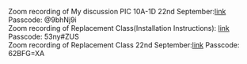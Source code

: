 Zoom recording of My discussion PIC 10A-1D 22nd September:[link](https://ucla.zoom.us/rec/share/XM4cagz07_z8DBr6VA1nk9RbWzcdCvkBLzVhESuXPt_bS6q1pEP-OUP7l1vtU66P.Zd1NUIpAeeSJiFBd)
 Passcode: @9bhNj9i                              
Zoom recording of Replacement Class(Installation Instructions): [link](https://ucla.zoom.us/rec/share/6X3g4zt2fQC-Tm_xJz9iZyxufagRHEjKiGsfgzBK4EKp_7JIVSz6jNOH6iP5dckC.haYeAlxqcMqeZgL-)
 Passcode: 53ny#ZUS                     
 Zoom recording of Replacement Class 22nd September:[link](https://ucla.zoom.us/rec/share/NLN1ErEmPYEJt1MpzxmMxK_JpdjmqWYdFz_bE9cje6Eufm-tjJ5UUqkefJU_mxJK.-mNgWu8jNKwK6bGE)
 Passcode: 62BFG=XA

